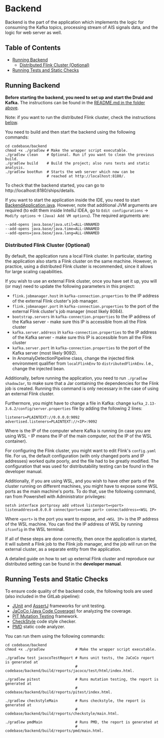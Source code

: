 # Backend

Backend is the part of the application which implements the logic for consuming the Kafka topics, processing stream of AIS signals data, and the logic for web server as well. 

## Table of Contents
- [Running Backend](#running-backend)
  - [Distributed Flink Cluster (Optional)](#distributed-flink-cluster-optional)
- [Running Tests and Static Checks](#running-tests-and-static-checks)

## Running Backend

**Before starting the backend, you need to set up and start the Druid and Kafka.** The instructions can be found in the [README.md in the folder above](../README.md).

Note: if you want to run the distributed Flink cluster, check the instructions [below](#distributed-flink-cluster-optional).

You need to build and then start the backend using the following commands:
```shell
cd codebase/backend
chmod +x ./gradlew # Make the wrapper script executable.
./gradlew clean    # Optional. Run if you want to clean the previous build.
./gradlew build    # Build the project; also runs tests and static analysis.
./gradlew bootRun  # Starts the web server which now can be
                   # reached at http://localhost:8180/.
```

To check that the backend started, you can go to http://localhost:8180/ships/details.

If you want to start the application inside the IDE, you need to start [BackendApplication.java](src/main/java/sp/BackendApplication.java). However, note that additional JVM arguments are required 
(to edit them inside IntelliJ IDEA, go to `Edit configurations` -> `Modify options` -> `(Java) Add VM options`). The required arguments are:
```
--add-opens java.base/java.util=ALL-UNNAMED
--add-opens java.base/java.time=ALL-UNNAMED
--add-opens=java.base/java.lang=ALL-UNNAMED
```

### Distributed Flink Cluster (Optional)
By default, the application runs a local Flink cluster. In particular, starting the application also starts a Flink cluster on the
same machine. However, in practice, using a distributed Flink cluster is recommended, since it allows for large scaling capabilities.

If you wish to use an external Flink cluster, once you have set it up, you will (or may) need to update the following parameters in this project:
- `flink.jobmanager.host` in `kafka-connection.properties` to the IP address of the external Flink cluster's job manager.
- `flink.jobmanager.port` in `kafka-connection.properties` to the port of the external Flink cluster's job manager (most likely 8084).
- `bootstrap.servers` in `kafka-connection.properties` to the IP address of the Kafka server - make sure this IP is accessible from all the Flink cluster
- `kafka.server.address` in `kafka-connection.properties` to the IP address of the Kafka server - make sure this IP is accessible from all the Flink cluster
- `kafka.server.port` in `kafka-connection.properties` to the port of the Kafka server (most likely 9092).
- In AnomalyDetectionPipeline class, change the injected flink environment qualifier from `localFlinkEnv` to `distributedFlinkEnv`. I.e., change the injected bean.

Additionally, before running the application, you need to run `./gradlew shadowJar`, to make sure that a Jar containing the dependencies
for the Flink job is created. Running this command is only necessary in the case of using an external Flink cluster.

Furthermore, you might have to change a file in Kafka: change `kafka_2.13-3.6.2/config/server.properties` file by adding the following 2 lines:
```
listeners=PLAINTEXT://0.0.0.0:9092
advertised.listeners=PLAINTEXT://<IP>:9092
```
Where <IP> is the IP of the computer where Kafka is running (in case you are using WSL - IP means the IP of the main computer,
not the IP of the WSL container).

For configuring the Flink cluster, you might want to edit Flink's `config.yaml` file. For us, the default configuration (with 
only changed ports and IP addresses) worked quite poorly, and the file had to be greatly modified. The configuration that was used for 
distributability testing can be found in the developer manual.


Additionally, if you are using WSL, and you wish to have other parts of the cluster running on different machines, you might
have to expose some WSL ports as the main machine's ports. To do that, use the following command, ran from Powershell with
Administrator privileges:

```
netsh interface portproxy add v4tov4 listenport=<port> listenaddress=0.0.0.0 connectport=<same port> connectaddress=<WSL IP>
```

Where `<port>` is the port you want to expose, and `<WSL IP>` is the IP address of the WSL machine. You can find the IP address of
WSL by running `ifconfig` in the WSL terminal.

If all of these steps are done correctly, then once the application is started, it will submit a Flink job to the Flink job manager,
and the job will run on the external cluster, as a separate entity from the application.

A detailed guide on how to set up external Flink cluster and reproduce our distributed setting can be found in the **developer manual**.


## Running Tests and Static Checks

To ensure code quality of the backend code, the following tools are used (also included in the GitLab pipeline):
- [JUnit](https://junit.org/junit5/) and [AssertJ](https://assertj.github.io/doc/) frameworks for unit testing.
- [JaCoCo (Java Code Coverage)](https://www.eclemma.org/jacoco/) for analyzing the coverage.
- [PIT Mutation Testing](https://pitest.org/) framework.
- [CheckStyle](https://checkstyle.sourceforge.io/) code style checker.
- [PMD](https://pmd.github.io/) static code analyzer.

You can run them using the following commands:
```shell
cd codebase/backend
chmod +x ./gradlew              # Make the wrapper script executable.

./gradlew test jacocoTestReport # Runs unit tests, the JaCoCo report is generated at
                                # codebase/backend/build/reports/jacoco/test/html/index.html.

./gradlew pitest                # Runs mutation testing, the report is generated at
                                # codebase/backend/build/reports/pitest/index.html.

./gradlew checkstyleMain        # Runs checkstyle, the report is generated at 
                                # codebase/backend/build/reports/checkstyle/main.html.
                         
./gradlew pmdMain               # Runs PMD, the report is generated at
                                # codebase/backend/build/reports/pmd/main.html.
```